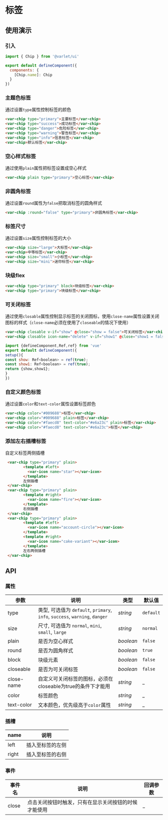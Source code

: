 # 标签

## 使用演示

### 引入

```js
import { Chip } from '@varlet/ui'

export default defineComponent({
  components: {
    [Chip.name]: Chip
  }
})
```

### 主题色标签

通过设置`type`属性控制标签的颜色

```html
<var-chip type="primary">主要标签</var-chip>
<var-chip type="success">成功标签</var-chip>
<var-chip type="danger">危险标签</var-chip>
<var-chip type="warning">警告标签</var-chip>
<var-chip type="info">信息标签</var-chip>
<var-chip>默认标签</var-chip>
```

### 空心样式标签
通过使用`plain`属性把标签设置成空心样式

```html
<var-chip plain type="primary">空心标签</var-chip>
```
### 非圆角标签
通过设置`round`属性为`false`把取消标签的圆角样式

```html
<var-chip :round="false" type="primary">非圆角标签</var-chip>
```

### 标签尺寸
通过设置`size`属性控制标签的大小
 ```html
<var-chip size="large">大标签</var-chip>
<var-chip>中等标签</var-chip>
<var-chip size="small">小标签</var-chip>
<var-chip size="mini">迷你标签</var-chip>
```
### 块级flex
```html
<var-chip type="primary" block>块级标签</var-chip>
<var-chip type="primary">块级标签</var-chip>
```

### 可关闭标签
通过使用`closable`属性控制显示标签的关闭图标，使用`close-name`属性设置关闭图标的样式（`close-name`必须在使用了`closeable`的情况下使用）
```html
<var-chip closable v-if="show" @close="show = false">可关闭标签</var-chip>
<var-chip closable icon-name="delete" v-if="show1" @close="show1 = false">自定义关闭图标</var-chip>
```

```js
import {defineComponent,Ref,ref} from 'vue'
export default defineComponent({
setup(){
const show: Ref<boolean> = ref(true);
const show1: Ref<boolean> = ref(true);
return {show,show1};
}
})
```
### 自定义颜色标签
通过设置`color`和`text-color`属性设置标签颜色
```html
<var-chip color="#009688">标签</var-chip>
<var-chip color="#009688" plain>标签</var-chip>
<var-chip color="#faecd8" text-color="#e6a23c" plain>标签</var-chip>
<var-chip color="#faecd8" text-color="#e6a23c">标签</var-chip>
```
### 添加左右插槽标签
自定义标签两侧插槽
```html
 <var-chip type="primary" plain>
        <template #left>
          <var-icon name="star"></var-icon>
        </template>
        左侧插槽
 </var-chip>
 <var-chip type="primary" plain>
        <template #right>
          <var-icon name="fire"></var-icon>
        </template>
        右侧插槽
 </var-chip>
 <var-chip type="primary" plain>
        <template #left>
          <var-icon name="account-circle"></var-icon>
        </template>
        <template #right>
          <var-icon name="cake-variant"></var-icon>
        </template>
        左右两侧插槽
 </var-chip>
```

## API

### 属性

|参数 | 说明 | 类型 | 默认值 |
| ---- | ---- | ---- | ---- |
| type | 类型, 可选值为 `default`, `primary`, `info`, `success`, `warning`, `danger` | _string_ | `default` |
| size | 尺寸, 可选值为 `normal`, `mini`, `small`, `large` | _string_ | `normal` |
| plain | 是否为空心样式 | _boolean_ | `false` |
| round | 是否为圆角样式 | _boolean_ | `true` |
| block | 块级元素 | _boolean_ | `false` |
| closeable | 是否为可关闭标签 | _boolean_ | `false` |
| close-name | 自定义可关闭标签的图标，必须在closeable为true的条件下才能用 | _string_ | _ |
| color | 标签颜色 | _string_ | _ |
| text-color | 文本颜色，优先级高于`color`属性 | _string_ | _ |

### 插槽
| name | 说明 |
| ---- | ---- |
| left | 插入至标签的左侧 |
| right | 插入至标签的右侧 |

### 事件

| 事件名 | 说明 | 回调参数 |
| ---- | ---- | ---- |
| close | 点击关闭按钮时触发，只有在显示关闭按钮的时候才能使用| _ |



